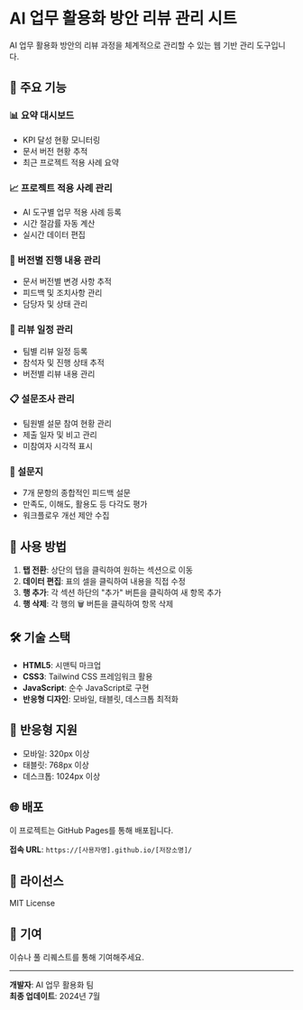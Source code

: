 # AI 업무 활용화 방안 리뷰 관리 시트

AI 업무 활용화 방안의 리뷰 과정을 체계적으로 관리할 수 있는 웹 기반 관리 도구입니다.

## 🌟 주요 기능

### 📊 요약 대시보드
- KPI 달성 현황 모니터링
- 문서 버전 현황 추적
- 최근 프로젝트 적용 사례 요약

### 📈 프로젝트 적용 사례 관리
- AI 도구별 업무 적용 사례 등록
- 시간 절감률 자동 계산
- 실시간 데이터 편집

### 🔄 버전별 진행 내용 관리
- 문서 버전별 변경 사항 추적
- 피드백 및 조치사항 관리
- 담당자 및 상태 관리

### 📅 리뷰 일정 관리
- 팀별 리뷰 일정 등록
- 참석자 및 진행 상태 추적
- 버전별 리뷰 내용 관리

### 📋 설문조사 관리
- 팀원별 설문 참여 현황 관리
- 제출 일자 및 비고 관리
- 미참여자 시각적 표시

### 📝 설문지
- 7개 문항의 종합적인 피드백 설문
- 만족도, 이해도, 활용도 등 다각도 평가
- 워크플로우 개선 제안 수집

## 🚀 사용 방법

1. **탭 전환**: 상단의 탭을 클릭하여 원하는 섹션으로 이동
2. **데이터 편집**: 표의 셀을 클릭하여 내용을 직접 수정
3. **행 추가**: 각 섹션 하단의 "추가" 버튼을 클릭하여 새 항목 추가
4. **행 삭제**: 각 행의 🗑️ 버튼을 클릭하여 항목 삭제

## 🛠 기술 스택

- **HTML5**: 시맨틱 마크업
- **CSS3**: Tailwind CSS 프레임워크 활용
- **JavaScript**: 순수 JavaScript로 구현
- **반응형 디자인**: 모바일, 태블릿, 데스크톱 최적화

## 📱 반응형 지원

- 모바일: 320px 이상
- 태블릿: 768px 이상  
- 데스크톱: 1024px 이상

## 🌐 배포

이 프로젝트는 GitHub Pages를 통해 배포됩니다.

**접속 URL**: `https://[사용자명].github.io/[저장소명]/`

## 📄 라이선스

MIT License

## 🤝 기여

이슈나 풀 리퀘스트를 통해 기여해주세요.

---

**개발자**: AI 업무 활용화 팀  
**최종 업데이트**: 2024년 7월 
